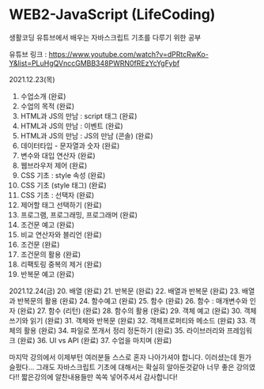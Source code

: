 # WEB2-JavaScript (LifeCoding)

생활코딩 유튜브에서 배우는 자바스크립트 기초를 다루기 위한 공부

유튜브 링크 : https://www.youtube.com/watch?v=dPRtcRwKo-Y&list=PLuHgQVnccGMBB348PWRN0fREzYcYgFybf

2021.12.23(목)
1. 수업소개 (완료)
2. 수업의 목적 (완료)
3. HTML과 JS의 만남 : script 태그 (완료)
4. HTML과 JS의 만남 : 이벤트 (완료)
5. HTML과 JS의 만남 : JS의 만남 (콘솔) (완료)
6. 데이터타입 - 문자열과 숫자 (완료)
7. 변수와 대입 연산자 (완료)
8. 웹브라우저 제어 (완료)
9. CSS 기초 : style 속성 (완료)
10. CSS 기초 (style 태그) (완료)
11. CSS 기초 : 선택자 (완료)
12. 제어할 태그 선택하기 (완료)
13. 프로그램, 프로그래밍, 프로그래머 (완료)
14. 조건문 예고 (완료)
15. 비교 연산자와 블리언 (완료)
16. 조건문 (완료)
17. 조건문의 활용 (완료)
18. 리팩토링 중복의 제거 (완료)
19. 반복문 예고 (완료)

2021.12.24(금)
20. 배열 (완료)
21. 반복문 (완료)
22. 배열과 반복문 (완료)
23. 배열과 반복문의 활용 (완료)
24. 함수예고 (완료)
25. 함수 (완료)
26. 함수 : 매개변수와 인자 (완료)
27. 함수 (리턴) (완료)
28. 함수의 활용 (완료)
29. 객체 예고 (완료)
30. 객체 쓰기와 읽기 (완료)
31. 객체와 반복문 (완료)
32. 객체프로퍼티와 메소드 (완료)
33. 객체의 활용 (완료)
34. 파일로 쪼개서 정리 정돈하기 (완료)
35. 라이브러리와 프레임워크 (완료)
36. UI vs API (완료)
37. 수업을 마치며 (완료)

마지막 강의에서 이제부턴 여러분들 스스로 혼자 나아가셔야 합니다. 이러셨는데 뭔가 슬펐다... 그래도 자바스크립트 기초에 대해서는 확실히 알아둔것같아 너무 좋은 강의였다!! 짧은강의에 알찬내용들만 쏙쏙 넣어주셔서 감사합니다!
